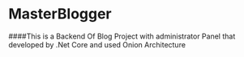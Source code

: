 # MasterBlogger

####This is a Backend Of Blog Project with administrator Panel that developed by .Net Core and used Onion Architecture 
